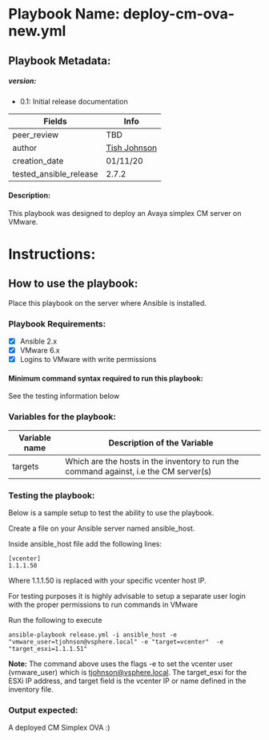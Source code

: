 # Playbook Name: deploy-cm-ova-new.yml

## Playbook Metadata:
##### version:
* 0.1: Initial release documentation

|Fields|Info|
|---|---|
|peer_review|TBD|
|author|[Tish Johnson](mailto:ljjohnson@convergeone.com?subject=release-ansible-playbook)
|creation_date|01/11/20|
|tested_ansible_release|2.7.2|

####  Description:
This playbook was designed to deploy an Avaya simplex CM server on VMware.

# Instructions:
## How to use the playbook:
Place this playbook on the server where Ansible is installed.

### Playbook Requirements:
- [x] Ansible 2.x
- [x] VMware 6.x
- [x] Logins to VMware with write permissions

#### Minimum command syntax required to run this playbook:

 See the testing information below

### Variables for the playbook:
|Variable name|Description of the Variable|
|---|---|
|targets|Which are the hosts in the inventory to run the command against, i.e the CM server(s)|


### Testing the playbook:
Below is a sample setup to test the ability to use the playbook.

Create a file on your Ansible server named ansible_host.

Inside ansible_host file add the following lines:
```
[vcenter]
1.1.1.50

```
Where 1.1.1.50 is replaced with your specific vcenter host IP.

For testing purposes it is highly advisable to setup a separate user login with the proper permissions to run commands in VMware

Run the following to execute

`ansible-playbook release.yml -i ansible_host -e "vmware_user=tjohnson@vsphere.local" -e "target=vcenter"  -e "target_esxi=1.1.1.51" `

**Note:** The command above uses the flags -e to set the vcenter user (vmware_user) which is tjohnson@vsphere.local. The  target_esxi for the ESXi IP address, and target field is the vcenter IP or name defined in the inventory file.


### Output expected:
A deployed CM Simplex OVA :)

```
